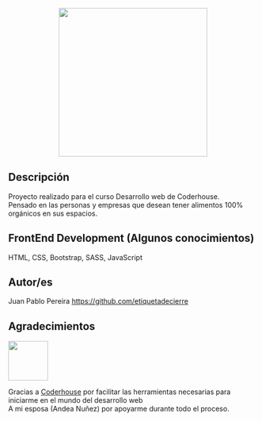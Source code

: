 <p align="center">
  <a href="https://github.com/etiquetadecierre/no-soy-un-template.git">
    <img src="https://github.com/etiquetadecierre/no-soy-un-template/blob/main/img/Planta-jovem-luz-solar.jpg" height="300px">
  </a>
</p>

## Descripción 
Proyecto realizado para el curso Desarrollo web de Coderhouse. 
<br> Pensado en las personas y empresas que desean tener alimentos 100% orgánicos en sus espacios.


## FrontEnd Development (Algunos conocimientos)
HTML, CSS, Bootstrap, SASS, JavaScript

## Autor/es
Juan Pablo Pereira https://github.com/etiquetadecierre
## Agradecimientos

<a href="https://www.coderhouse.cl/"><img src="https://emprelatam.com/wp-content/uploads/2019/10/logos-coderhouse-01.png" width="80"/></a>

Gracias a [Coderhouse](https://www.coderhouse.cl/) por facilitar las herramientas necesarias para iniciarme en el mundo del desarrollo web <br>
A mi esposa (Andea Nuñez) por apoyarme durante todo el proceso.
